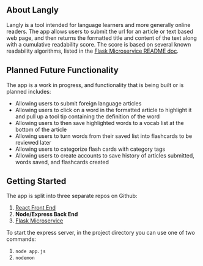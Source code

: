 ## About Langly

Langly is a tool intended for language learners and more generally online readers. The app allows users to submit the url for an article or text based web page, and then returns the formatted title and content of the text along with a cumulative readability score. The score is based on several known readability algorithms, listed in the [Flask Microservice README doc](https://github.com/NickFriedland/langly-flask-ms/blob/master/README.md).

## Planned Future Functionality

The app is a work in progress, and functionality that is being built or is planned includes:
* Allowing users to submit foreign language articles
* Allowing users to click on a word in the formatted article to highlight it and pull up a tool tip containing the definition of the word
* Allowing users to then save highlighted words to a vocab list at the bottom of the article
* Allowing users to turn words from their saved list into flashcards to be reviewed later
* Allowing users to categorize flash cards with category tags
* Allowing users to create accounts to save history of articles submitted, words saved, and flashcards created

## Getting Started

The app is split into three separate repos on Github: 
1. [React Front End](https://github.com/NickFriedland/langly-react-fe)
2. **Node/Express Back End**
3. [Flask Microservice](https://github.com/NickFriedland/langly-flask-ms)

To start the express server, in the project directory you can use one of two commands:
1. `node app.js`
2. `nodemon`